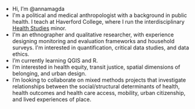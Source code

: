 - Hi, I’m @annamagda
- I'm a political and medical anthropologist with a background in public health. I teach at Haverford College, where I run the interdisciplinary <a href="https://www.haverford.edu/health-studies">Health Studies</a> minor.   
- I'm an ethnographer and qualitative researcher, with experience designing monitoring and evaluation frameworks and household surveys. I'm interested in quantification, critical data studies, and data ethics.  
- I’m currently learning QGIS and R.  
- I’m interested in health equity, transit justice, spatial dimensions of belonging, and urban design.  
- I’m looking to collaborate on mixed methods projects that investigate relationships between the social/structural determinants of health, health outcomes and health care access, mobility, urban citizenship, and lived experiences of place.

<!---
annamagda/annamagda is a ✨ special ✨ repository because its `README.md` (this file) appears on your GitHub profile.
You can click the Preview link to take a look at your changes.
- How to reach me: annamwest@gmail.com 

--->
